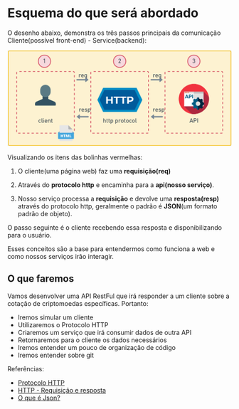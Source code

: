 # Esquema do que será abordado

O desenho abaixo, demonstra os três passos principais da comunicação Cliente(possível front-end) - Service(backend):

![flow](../img/03-flow_api.png)

Visualizando os itens das bolinhas vermelhas:

1. O cliente(uma página web) faz uma **requisição(req)** 

2. Através do **protocolo http** e encaminha para a **api(nosso serviço)**.

3. Nosso serviço processa a **requisição** e devolve uma **resposta(resp)** através do protocolo http, geralmente o padrão é **JSON**(um formato padrão de objeto).

O passo seguinte é o cliente recebendo essa resposta e disponibilizando para o usuário.

Esses conceitos são a base para entendermos como funciona a web e como nossos serviços irão interagir.

## O que faremos
Vamos desenvolver uma API RestFul que irá responder a um cliente sobre a cotação de criptomoedas específicas.
Portanto:
- Iremos simular um cliente
- Utilizaremos o Protocolo HTTP
- Criaremos um serviço que irá consumir dados de outra API
- Retornaremos para o cliente os dados necessários
- Iremos entender um pouco de organização de código
- Iremos entender sobre git


Referências:

- [Protocolo HTTP](https://rockcontent.com/br/blog/http/)
- [HTTP - Requisição e resposta](http://protocoloti.blogspot.com/2012/11/http-requisicao-e-resposta.html#:~:text=HTTP%20%C3%A9%20o%20protocolo%20que,d%C3%A1%20a%20resposta%20ao%20cliente.&text=O%20servidor%20n%C3%A3o%20tem%20o,de%20retorno%20para%20o%20cliente.)
- [O que é Json?](https://rockcontent.com/br/blog/json/)
